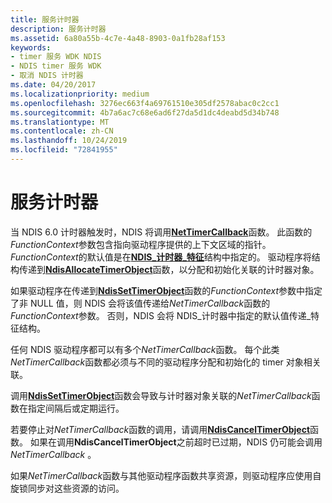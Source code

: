 ```yaml
---
title: 服务计时器
description: 服务计时器
ms.assetid: 6a80a55b-4c7e-4a48-8903-0a1fb28af153
keywords:
- timer 服务 WDK NDIS
- NDIS timer 服务 WDK
- 取消 NDIS 计时器
ms.date: 04/20/2017
ms.localizationpriority: medium
ms.openlocfilehash: 3276ec663f4a69761510e305df2578abac0c2cc1
ms.sourcegitcommit: 4b7a6ac7c68e6ad6f27da5d1dc4deabd5d34b748
ms.translationtype: MT
ms.contentlocale: zh-CN
ms.lasthandoff: 10/24/2019
ms.locfileid: "72841955"
---
```

# <a name="servicing-timers"></a>服务计时器





当 NDIS 6.0 计时器触发时，NDIS 将调用[**NetTimerCallback**](https://docs.microsoft.com/windows-hardware/drivers/ddi/ndis/nc-ndis-ndis_timer_function)函数。 此函数的*FunctionContext*参数包含指向驱动程序提供的上下文区域的指针。 *FunctionContext*的默认值是在[**NDIS\_计时器\_特征**](https://docs.microsoft.com/windows-hardware/drivers/ddi/ndis/ns-ndis-_ndis_timer_characteristics)结构中指定的。 驱动程序将结构传递到[**NdisAllocateTimerObject**](https://docs.microsoft.com/windows-hardware/drivers/ddi/ndis/nf-ndis-ndisallocatetimerobject)函数，以分配和初始化关联的计时器对象。

如果驱动程序在传递到[**NdisSetTimerObject**](https://docs.microsoft.com/windows-hardware/drivers/ddi/ndis/nf-ndis-ndissettimerobject)函数的*FunctionContext*参数中指定了非 NULL 值，则 NDIS 会将该值传递给*NetTimerCallback*函数的*FunctionContext*参数。 否则，NDIS 会将 NDIS\_计时器中指定的默认值传递\_特征结构。

任何 NDIS 驱动程序都可以有多个*NetTimerCallback*函数。 每个此类*NetTimerCallback*函数都必须与不同的驱动程序分配和初始化的 timer 对象相关联。

调用[**NdisSetTimerObject**](https://docs.microsoft.com/windows-hardware/drivers/ddi/ndis/nf-ndis-ndissettimerobject)函数会导致与计时器对象关联的*NetTimerCallback*函数在指定间隔后或定期运行。

若要停止对*NetTimerCallback*函数的调用，请调用[**NdisCancelTimerObject**](https://docs.microsoft.com/windows-hardware/drivers/ddi/ndis/nf-ndis-ndiscanceltimerobject)函数。 如果在调用**NdisCancelTimerObject**之前超时已过期，NDIS 仍可能会调用*NetTimerCallback* 。

如果*NetTimerCallback*函数与其他驱动程序函数共享资源，则驱动程序应使用自旋锁同步对这些资源的访问。

 

 





